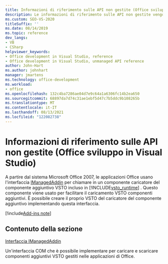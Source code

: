 ```yaml
---
title: Informazioni di riferimento sulle API non gestite (Office sviluppo in Visual Studio)
description: Le informazioni di riferimento sulle API non gestite vengono usate per facilitare il caricamento VSTO componenti aggiuntivi. È anche possibile creare il proprio VSTO del caricatore del componente aggiuntivo implementando questa interfaccia.
ms.custom: SEO-VS-2020
titleSuffix: ''
ms.date: 08/14/2019
ms.topic: reference
dev_langs:
- VB
- CSharp
helpviewer_keywords:
- Office development in Visual Studio, reference
- Office development in Visual Studio, unmanaged API reference
author: John-Hart
ms.author: johnhart
manager: jmartens
ms.technology: office-development
ms.workload:
- office
ms.openlocfilehash: 132c4ba7286ae04d7e9c64a1a6306fc14b2ea650
ms.sourcegitcommit: 68897da7d74c31ae1ebf5d47c7b5ddc9b108265b
ms.translationtype: MT
ms.contentlocale: it-IT
ms.lasthandoff: 08/13/2021
ms.locfileid: "122082738"
---
```

# <a name="unmanaged-api-reference-office-development-in-visual-studio"></a>Informazioni di riferimento sulle API non gestite (Office sviluppo in Visual Studio)

A partire dal sistema Microsoft Office 2007, le applicazioni Office usano l'interfaccia [IManagedAddin](../vsto/imanagedaddin-interface.md) per chiamare in un componente caricatore del componente aggiuntivo VSTO incluso in [!INCLUDE[vsto_runtime](../vsto/includes/vsto-runtime-md.md)] . Questo componente viene usato per facilitare il caricamento VSTO componenti aggiuntivi. È possibile creare il proprio VSTO del caricatore del componente aggiuntivo implementando questa interfaccia.

[!include[Add-ins note](includes/addinsnote.md)]

## <a name="in-this-section"></a>Contenuto della sezione

[Interfaccia IManagedAddin](../vsto/imanagedaddin-interface.md)

Un'interfaccia COM che è possibile implementare per caricare e scaricare componenti aggiuntivi VSTO gestiti nelle applicazioni di Office.
